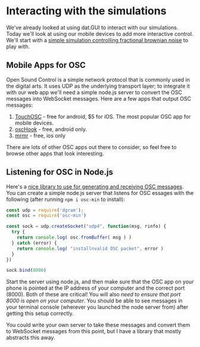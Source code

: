 # Interacting with the simulations

We've already looked at using dat.GUI to interact with our simulations. Today we'll look at using our mobile devices to add more interactive control. We'll start with a [simple simulation controlling fractional brownian noise](https://github.com/cs-imgd-420x-20a/fbm) to play with.

## Mobile Apps for OSC
Open Sound Control is a simple network protocol that is commonly used in the digital arts. It uses UDP as the underlying transport layer; to integrate it with our web app we'll need a simple node.js server to convert the OSC messages into WebSocket messages. Here are a few apps that output OSC messages:

1. [TouchOSC](https://hexler.net/products/touchosc) - free for android, $5 for iOS. The most popular OSC app for mobile devices. 
2. [oscHook](https://play.google.com/store/apps/details?id=com.hollyhook.oscHook&hl=en_US) - free, android only.
3. [mrmr](https://apps.apple.com/us/app/mrmr-osc-controller/id294296343) - free, ios only

There are lots of other OSC apps out there to consider, so feel free to browse other apps that look interesting.

## Listening for OSC in Node.js

Here's a [nice library to use for generating and receiving OSC messages](https://github.com/russellmcc/node-osc-min). You can create a simple node.js server that listens for OSC essages with the following (after running `npm i osc-min` to install):

```js
const udp = require('dgram');
const osc = require('osc-min')

const sock = udp.createSocket("udp4", function(msg, rinfo) {
  try {
    return console.log( osc.fromBuffer( msg ) )
  } catch (error) {
    return console.log( "installnvalid OSC packet", error )
  }
})

sock.bind(8000)
```

Start the server using node.js, and then make sure that the OSC app on your phone is pointed at the IP address of your computer and the correct port (8000). Both of these are critical! You will also *need to ensure that port 8000 is open on your computer*. You should be able to see messages in your terminal console (wherever you launched the node server from) after getting this setup correctly.

You could write your own server to take these messages and convert them to WebSocket messages from this point, but I have a library that mostly abstracts this away.

